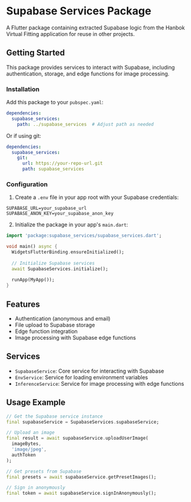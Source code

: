 # Supabase Services Package

A Flutter package containing extracted Supabase logic from the Hanbok Virtual Fitting application for reuse in other projects.

## Getting Started

This package provides services to interact with Supabase, including authentication, storage, and edge functions for image processing.

### Installation

Add this package to your `pubspec.yaml`:

```yaml
dependencies:
  supabase_services:
    path: ../supabase_services  # Adjust path as needed
```

Or if using git:

```yaml
dependencies:
  supabase_services:
    git:
      url: https://your-repo-url.git
      path: supabase_services
```

### Configuration

1. Create a `.env` file in your app root with your Supabase credentials:

```
SUPABASE_URL=your_supabase_url
SUPABASE_ANON_KEY=your_supabase_anon_key
```

2. Initialize the package in your app's `main.dart`:

```dart
import 'package:supabase_services/supabase_services.dart';

void main() async {
  WidgetsFlutterBinding.ensureInitialized();
  
  // Initialize Supabase services
  await SupabaseServices.initialize();
  
  runApp(MyApp());
}
```

## Features

- Authentication (anonymous and email)
- File upload to Supabase storage
- Edge function integration
- Image processing with Supabase edge functions

## Services

- `SupabaseService`: Core service for interacting with Supabase
- `EnvService`: Service for loading environment variables
- `InferenceService`: Service for image processing with edge functions

## Usage Example

```dart
// Get the Supabase service instance
final supabaseService = SupabaseServices.supabaseService;

// Upload an image
final result = await supabaseService.uploadUserImage(
  imageBytes,
  'image/jpeg',
  authToken
);

// Get presets from Supabase
final presets = await supabaseService.getPresetImages();

// Sign in anonymously
final token = await supabaseService.signInAnonymously();
``` 